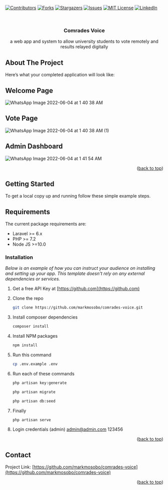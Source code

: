 <!-- PROJECT SHIELDS -->
<!--
*** I'm using markdown "reference style" links for readability.
*** Reference links are enclosed in brackets [ ] instead of parentheses ( ).
*** See the bottom of this document for the declaration of the reference variables
*** for contributors-url, forks-url, etc. This is an optional, concise syntax you may use.
*** https://www.markdownguide.org/basic-syntax/#reference-style-links
-->
[![Contributors][contributors-shield]][contributors-url]
[![Forks][forks-shield]][forks-url]
[![Stargazers][stars-shield]][stars-url]
[![Issues][issues-shield]][issues-url]
[![MIT License][license-shield]][license-url]
[![LinkedIn][linkedin-shield]][linkedin-url]

<!-- PROJECT LOGO -->
<br />
<div align="center">
  <a href="https://github.com/markmosobo/comrades-voice">
<!--     <img src="images/logo.png" alt="Logo" width="80" height="80"> -->
  </a>

  <h3 align="center"> Comrades Voice</h3>

  <p align="center">
    a web app and system to allow university students to vote remotely and results relayed digitally
    <br />

  </p>
</div>

<!-- ABOUT THE PROJECT -->
## About The Project
Here’s what your completed application will look like:
## Welcome Page
![WhatsApp Image 2022-06-04 at 1 40 38 AM](https://user-images.githubusercontent.com/34887895/171963922-1b1a9f6c-d3e5-4e63-91e9-83937726f4db.jpeg)

## Vote Page
![WhatsApp Image 2022-06-04 at 1 40 38 AM (1)](https://user-images.githubusercontent.com/34887895/171963963-500bdec9-6db5-4078-ba99-910c6165034e.jpeg)

## Admin Dashboard
![WhatsApp Image 2022-06-04 at 1 41 54 AM](https://user-images.githubusercontent.com/34887895/171963994-8354efdb-cbe2-43ce-b094-4dbeb829eb5c.jpeg)


<p align="right">(<a href="#top">back to top</a>)</p>

<!-- GETTING STARTED -->
## Getting Started

To get a local copy up and running follow these simple example steps.

## Requirements

The current package requirements are:

- Laravel >= 6.x
- PHP >= 7.2
- Node JS >=10.0

### Installation

_Below is an example of how you can instruct your audience on installing and setting up your app. This template doesn't rely on any external dependencies or services._

1. Get a free API Key at [https://github.com](https://github.com)
2. Clone the repo
   ```sh
   git clone https://github.com/markmosobo/comrades-voice.git
   ```
2. Install composer dependencies
   ```sh
   composer install
   ```
4. Install NPM packages
   ```sh
   npm install
   ```
5. Run this command
   ```sh
   cp .env.example .env
   ```

6. Run each of these commands 
   ```sh
   php artisan key:generate
   ```
   ```sh
   php artisan migrate
   ```
   ```sh
   php artisan db:seed
   ```   
7. Finally
   ```sh
   php artisan serve
   ```  
8. Login credentials (admin)
    admin@admin.com
    123456   
<p align="right">(<a href="#top">back to top</a>)</p>

<!-- CONTACT -->
## Contact

<!-- Your Name - [@your_twitter](https://twitter.com/markmosobo) - email@example.com
 -->
Project Link: [https://github.com/markmosobo/comrades-voice](https://github.com/markmosobo/comrades-voice)

<p align="right">(<a href="#top">back to top</a>)</p>

<!-- MARKDOWN LINKS & IMAGES -->
<!-- https://www.markdownguide.org/basic-syntax/#reference-style-links -->
[contributors-shield]: https://img.shields.io/github/contributors/markmosobo/comrades-voice.svg?style=for-the-badge
[contributors-url]: https://github.com/markmosobo/comrades-voice/graphs/contributors
[forks-shield]: https://img.shields.io/github/forks/markmosobo/comrades-voice.svg?style=for-the-badge
[forks-url]: https://github.com/markmosobo/comrades-voice/network/members
[stars-shield]: https://img.shields.io/github/stars/markmosobo/comrades-voice.svg?style=for-the-badge
[stars-url]: https://github.com/markmosobo/comrades-voice/stargazers
[issues-shield]: https://img.shields.io/github/issues/markmosobo/comrades-voice.svg?style=for-the-badge
[issues-url]: https://github.com/markmosobo/comrades-voice/issues
[license-shield]: https://img.shields.io/github/license/markmosobo/comrades-voice.svg?style=for-the-badge
[license-url]: https://github.com/markmosobo/comrades-voice/LICENSE.txt
[linkedin-shield]: https://img.shields.io/badge/-LinkedIn-black.svg?style=for-the-badge&logo=linkedin&colorB=555
[linkedin-url]: https://linkedin.com/in/mark-mosobo
[product-screenshot]: images/screenshot.png
